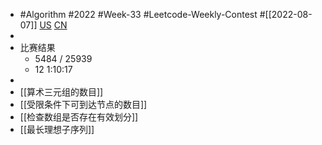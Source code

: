 - #Algorithm #2022 #Week-33 #Leetcode-Weekly-Contest #[[2022-08-07]] [US](https://leetcode.com/contest/weekly-contest-305/) [CN](https://leetcode.cn/contest/weekly-contest-305/)
-
- 比赛结果
	- 5484 / 25939
	- 12 1:10:17
-
- [[算术三元组的数目]]
- [[受限条件下可到达节点的数目]]
- [[检查数组是否存在有效划分]]
- [[最长理想子序列]]